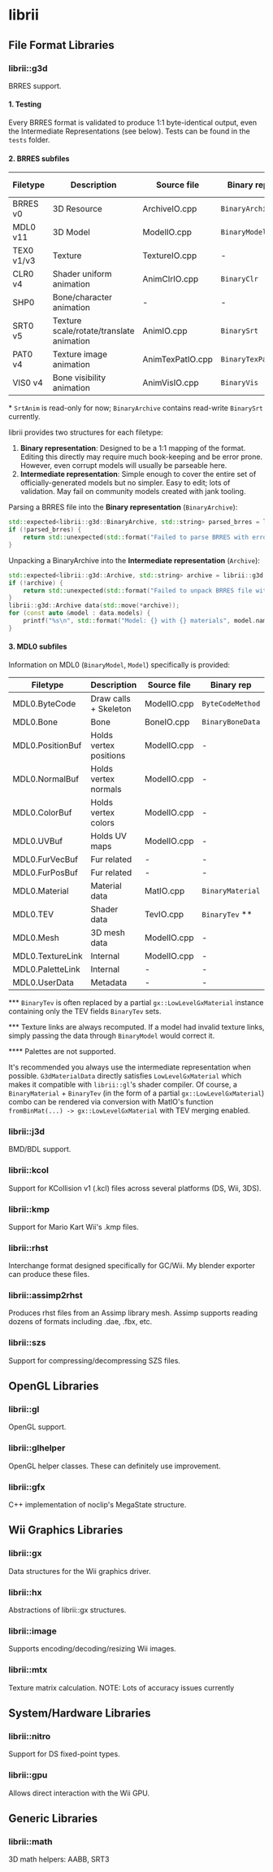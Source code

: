 # librii

## File Format Libraries

### librii::g3d
BRRES support.

#### 1. Testing
Every BRRES format is validated to produce 1:1 byte-identical output, even the Intermediate Representations (see below). Tests can be found in the `tests` folder.

#### 2. BRRES subfiles
Filetype   | Description                              | Source file       | Binary rep      | Intermediate rep
-----------|------------------------------------------|-------------------|-----------------|--------------
BRRES v0   | 3D Resource                              | ArchiveIO.cpp     | `BinaryArchive` | `Archive`
MDL0 v11   | 3D Model                                 | ModelIO.cpp       | `BinaryModel`   | `Model`
TEX0 v1/v3 | Texture                                  | TextureIO.cpp     | -               | `TextureData`
CLR0 v4    | Shader uniform animation                 | AnimClrIO.cpp     | `BinaryClr`     | -
SHP0       | Bone/character animation                 | -                 | -               | -
SRT0 v5    | Texture scale/rotate/translate animation | AnimIO.cpp        | `BinarySrt`     | `SrtAnim`\*
PAT0 v4    | Texture image animation                  | AnimTexPatIO.cpp  | `BinaryTexPat`  | -
VIS0 v4    | Bone visibility animation                | AnimVisIO.cpp     | `BinaryVis`     | -

\* `SrtAnim` is read-only for now; `BinaryArchive` contains read-write `BinarySrt` currently.

librii provides two structures for each filetype:
1. **Binary representation**: Designed to be a 1:1 mapping of the format. Editing this directly may require much book-keeping and be error prone. However, even corrupt models will usually be parseable here.
2. **Intermediate representation**: Simple enough to cover the entire set of officially-generated models but no simpler. Easy to edit; lots of validation. May fail on community models created with jank tooling.

Parsing a BRRES file into the **Binary representation** (`BinaryArchive`):
```cpp
std::expected<librii::g3d::BinaryArchive, std::string> parsed_brres = librii::g3d::BinaryArchive::read(reader, transaction);
if (!parsed_brres) {
    return std::unexpected(std::format("Failed to parse BRRES with error: {}", parsed_brres.error()));
}
```
Unpacking a BinaryArchive into the **Intermediate representation** (`Archive`):
```cpp
std::expected<librii::g3d::Archive, std::string> archive = librii::g3d::Archive::from(*parsed_brres);
if (!archive) {
    return std::unexpected(std::format("Failed to unpack BRRES file with error: {}", archive.error()));
}
librii::g3d::Archive data(std::move(*archive));
for (const auto &model : data.models) {
    printf("%s\n", std::format("Model: {} with {} materials", model.name, model.materials.size()).c_str());
}
```
#### 3. MDL0 subfiles
Information on MDL0 (`BinaryModel`, `Model`) specifically is provided:

Filetype         | Description            | Source file | Binary rep       | Intermediate rep
-----------------|------------------------|-------------|------------------|--------------
MDL0.ByteCode    | Draw calls + Skeleton  | ModelIO.cpp | `ByteCodeMethod` | Merged into `BoneData`, `DrawMatrix`
MDL0.Bone        | Bone                   | BoneIO.cpp  | `BinaryBoneData` | `BoneData`
MDL0.PositionBuf | Holds vertex positions | ModelIO.cpp | -                | `PositionBuffer`
MDL0.NormalBuf   | Holds vertex normals   | ModelIO.cpp | -                | `NormalBuffer`
MDL0.ColorBuf    | Holds vertex colors    | ModelIO.cpp | -                | `ColorBuffer`
MDL0.UVBuf       | Holds UV maps          | ModelIO.cpp | -                | `TextureCoordinateBuffer`
MDL0.FurVecBuf   | Fur related            | -           | -                | -
MDL0.FurPosBuf   | Fur related            | -           | -                | -
MDL0.Material    | Material data          | MatIO.cpp   | `BinaryMaterial` | `G3dMaterialData`
MDL0.TEV         | Shader data            | TevIO.cpp   | `BinaryTev` \*\* | Merged into `G3dMaterialData`
MDL0.Mesh        | 3D mesh data           | ModelIO.cpp | -                | `PolygonData`
MDL0.TextureLink | Internal               | ModelIO.cpp | -                | - \*\*\*
MDL0.PaletteLink | Internal               | -           | -                | - \*\*\*\*
MDL0.UserData    | Metadata               | -           | -                | -

\*\*\* `BinaryTev` is often replaced by a partial `gx::LowLevelGxMaterial` instance containing only the TEV fields `BinaryTev` sets.

\*\*\* Texture links are always recomputed. If a model had invalid texture links, simply passing the data through `BinaryModel` would correct it.

\*\*\*\* Palettes are not supported.

It's recommended you always use the intermediate representation when possible. `G3dMaterialData` directly satisfies `LowLevelGxMaterial` which makes it compatible with `librii::gl`'s shader compiler. Of course, a `BinaryMaterial` + `BinaryTev` (in the form of a partial `gx::LowLevelGxMaterial`) combo can be rendered via conversion with MatIO's function `fromBinMat(...) -> gx::LowLevelGxMaterial` with TEV merging enabled.

### librii::j3d
BMD/BDL support.

### librii::kcol
Support for KCollision v1 (.kcl) files across several platforms (DS, Wii, 3DS).

### librii::kmp
Support for Mario Kart Wii's .kmp files.

### librii::rhst
Interchange format designed specifically for GC/Wii. My blender exporter can produce these files.

### librii::assimp2rhst
Produces rhst files from an Assimp library mesh. Assimp supports reading dozens of formats including .dae, .fbx, etc.

### librii::szs
Support for compressing/decompressing SZS files.

## OpenGL Libraries

### librii::gl
OpenGL support.

### librii::glhelper
OpenGL helper classes. These can definitely use improvement.

### librii::gfx
C++ implementation of noclip's MegaState structure.

## Wii Graphics Libraries

### librii::gx
Data structures for the Wii graphics driver.

### librii::hx
Abstractions of librii::gx structures.

### librii::image
Supports encoding/decoding/resizing Wii images.

### librii::mtx
Texture matrix calculation.
NOTE: Lots of accuracy issues currently

## System/Hardware Libraries

### librii::nitro
Support for DS fixed-point types.

### librii::gpu
Allows direct interaction with the Wii GPU.

## Generic Libraries

### librii::math
3D math helpers: AABB, SRT3


